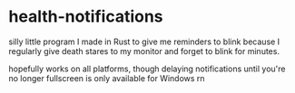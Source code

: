 # health-notifications

silly little program I made in Rust to give me reminders to blink because I regularly give death stares to my monitor and forget to blink for minutes.

hopefully works on all platforms, though delaying notifications until you're no longer fullscreen is only available for Windows rn
